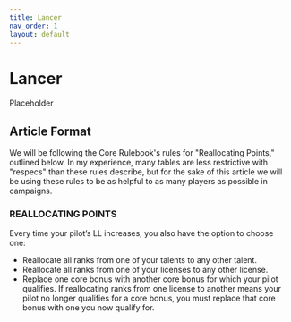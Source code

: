 ```yaml
---
title: Lancer
nav_order: 1
layout: default
---
```

# Lancer
Placeholder
## Article Format
We will be following the Core Rulebook's rules for "Reallocating Points," outlined below. In my experience, many tables are less restrictive with "respecs" than these rules describe, but for the sake of this article we will be using these rules to be as helpful to as many players as possible in campaigns.
### REALLOCATING POINTS 
Every time your pilot’s LL increases, you also have the option to choose one: 
- Reallocate all ranks from one of your talents to any other talent. 
- Reallocate all ranks from one of your licenses to any other license. 
- Replace one core bonus with another core bonus for which your pilot qualifies.
If reallocating ranks from one license to another means your pilot no longer qualifies for a core bonus, you must replace that core bonus with one you now qualify for.
